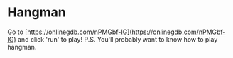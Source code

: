# Hangman
Go to [https://onlinegdb.com/nPMGbf-IG](https://onlinegdb.com/nPMGbf-IG) and click 'run' to play!
P.S. You'll probably want to know how to play hangman.

